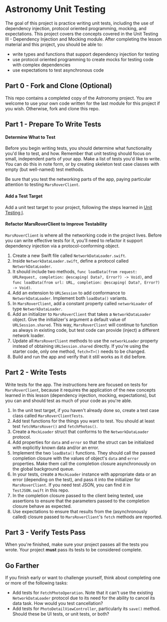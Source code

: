 # Astronomy Unit Testing

The goal of this project is practice writing unit tests, including the use of dependency injection, protocol oriented programming, mocking, and expectations. This project covers the concepts covered in the Unit Testing III - Dependency Injection and Mocking module. After completing the lesson material and this project, you should be able to:

- write types and functions that support dependency injection for testing
- use protocol oriented programming to create mocks for testing code with complex dependencies
- use expectations to test asynchronous code

## Part 0 - Fork and Clone (Optional)

This repo contains a completed copy of the Astronomy project. You are welcome to use your own code written for the last module for this project if you wish. Otherwise, fork and clone this repo.

## Part 1 - Prepare To Write Tests

#### Determine What to Test

Before you begin writing tests, you should determine what functionality you'd like to test, and how. Remember that unit testing should focus on small, independent parts of your app. Make a list of tests you'd like to write. You can do this in note form, or by creating skeleton test case classes with empty (but well-named) test methods.

Be sure that you test the networking parts of the app, paying particular attention to testing `MarsRoverClient`.

#### Add a Test Target

Add a unit test target to your project, following the steps learned in [Unit Testing I](https://learn.lambdaschool.com/ios/module/recfuveglad8xlwmr).

#### Refactor MarsRoverClient to Improve Testability

`MarsRoverClient` is where all the networking code in the project lives. Before you can write effective tests for it, you'll need to refactor it support dependency injection via a protocol-conforming object.

1. Create a new Swift file called `NetworkDataLoader.swift`.
2. Inside `NetworkDataLoader.swift`, define a protocol called `NetworkDataLoader`.
3. It should include two methods, `func loadData(from request: URLRequest, completion: @escaping( Data?, Error?) -> Void)`, and `func loadData(from url: URL, completion: @escaping( Data?, Error?) -> Void)`.
4. Add an extension to `URLSession` to add conformance to `NetworkDataLoader`. Implement both `loadData()` variants.
5. In `MarsRoverClient`, add a constant property called `networkLoader` of type `NetworkDataLoader`.
6. Add an initializer to `MarsRoverClient` that takes a `NetworkDataLoader` object. Give the initializer's argument a default value of `URLSession.shared`. This way, `MarsRoverClient` will continue to function as always in existing code, but test code can provide (inject) a different network loader.
7. Update all `MarsRoverClient` methods to use the `networkLoader` property instead of obtaining `URLSession.shared` directly. If you're using the starter code, only one method, `fetch<T>()` needs to be changed.
8. Build and run the app and verify that it still works as it did before.

## Part 2 - Write Tests

Write tests for the app. The instructions here are focused on tests for `MarsRoverClient`, because it requires the application of the new concepts learned in this lesson (dependency injection, mocking, expectations), but you can and should test as much of your code as you're able.

1. In the unit test target, if you haven't already done so, create a test case class called `MarsRoverClientTests`.
2. Add test functions for the things you want to test. You should at least test `fetchMarsRover()` and `fetchPhotos()`.
3. Create a `MockLoader` struct that conforms to the `NetworkDataLoader` protocol.
4. Add properties for `data` and `error` so that the struct can be initialized with explicitly known data and/or an error.
5. Implement the two `loadData()` functions. They should call the passed completion closure with the values of object's `data` and `error` properties. Make them call the completion closure asynchronously on the global background queue.
6. In your tests, create a `MockLoader` instance with appropriate data or an error (depending on the test), and pass it into the initializer for `MarsRoverClient`. If you need test JSON, you can find it in `TestJSON.swift` in this repo.
7. In the completion closure passed to the client being tested, use assertions to ensure that the parameters passed to the completion closure behave as expected.
8. Use expectations to ensure that results from the (asynchronously called) closure passed to `MarsRoverClient`'s `fetch` methods are reported.

## Part 3 - Verify Tests Pass

When you're finished, make sure your project passes all the tests you wrote. Your project **must** pass its tests to be considered complete.

## Go Farther

If you finish early or want to challenge yourself, think about completing one or more of the following tasks:

- Add tests for `FetchPhotoOperation`. Note that it can't use the existing `NetworkDataLoader` protocol due to its need for the ability to cancel its data task. How would you test cancellation?
- Add tests for `PhotoDetailViewController`, particularly its `save()` method. Should these be UI tests, or unit tests, or both?